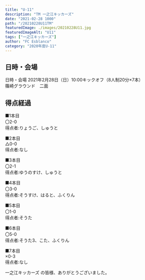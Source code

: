 ```yaml
---
title: "U-11"
description: "TM 一之江キッカーズ"
date: "2021-02-28 1000"
path: "/20210228U11TM"
featuredImage: ./images/20210228U11.jpg
featuredImageAlt: "U11"
tags: ["一之江キッカーズ"]
author: "FC Esblanco"
category: "2020年度U-11"
---
```


## 日時・会場

日時・会場
2021年2月28日（日）10:00キックオフ（8人制20分×7本）<br>
篠崎グラウンド　二面

## 得点経過

■1本目<br>
〇2-0<br>
得点者:りょうご、しゅうと

■2本目<br>
△0-0<br>
得点者:なし

■3本目<br>
〇2-1<br>
得点者:ゆうのすけ、しゅうと

■4本目<br>
〇3-0<br>
得点者:そうすけ、はると、ふくりん

■5本目<br>
〇1-0<br>
得点者:そうた

■6本目<br>
〇5-0<br>
得点者:そうた3、こた、ふくりん

■7本目<br>
×0-3<br>
得点者:なし


一之江キッカーズ の皆様、ありがとうございました。
